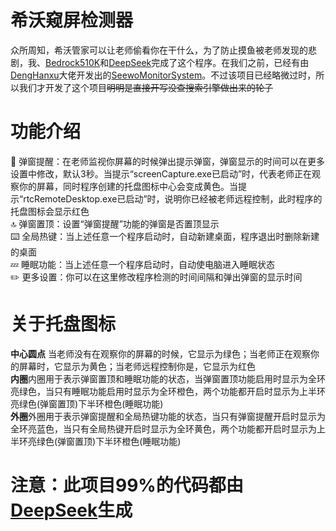 # 希沃窥屏检测器
众所周知，希沃管家可以让老师偷看你在干什么，为了防止摸鱼被老师发现的悲剧，我、[Bedrock510K](https://github.com/Bedrock510K)和[DeepSeek](deepseek.com)完成了这个程序。在我们之前，已经有由[DengHanxu](https://github.com/DengHanxu)大佬开发出的[SeewoMonitorSystem](https://github.com/DengHanxu/SeewoMonitorSystem?tab=readme-ov-file#seewomonitorsystem)。不过该项目已经略微过时，所以我们才开发了这个项目~~明明是直接开写没查搜索引擎做出来的轮子~~
# 功能介绍
📢 弹窗提醒：在老师监视你屏幕的时候弹出提示弹窗，弹窗显示的时间可以在更多设置中修改，默认3秒。当提示“screenCapture.exe已启动”时，代表老师正在观察你的屏幕，同时程序创建的托盘图标中心会变成黄色。当提示“rtcRemoteDesktop.exe已启动”时，说明你已经被老师远程控制，此时程序的托盘图标会显示红色\
🔝 弹窗置顶：设置“弹窗提醒”功能的弹窗是否置顶显示\
⌨️ 全局热键：当上述任意一个程序启动时，自动新建桌面，程序退出时删除新建的桌面\
💤 睡眠功能：当上述任意一个程序启动时，自动使电脑进入睡眠状态\
✏️ 更多设置：你可以在这里修改程序检测的时间间隔和弹出弹窗的显示时间
# 关于托盘图标
**中心圆点**
当老师没有在观察你的屏幕的时候，它显示为绿色；当老师正在观察你的屏幕时，它显示为黄色；当老师远程控制你是，它显示为红色\
**内圈**内圈用于表示弹窗置顶和睡眠功能的状态，当弹窗置顶功能启用时显示为全环亮绿色，当只有睡眠功能启用时显示为全环橙色，两个功能都开启时显示为上半环亮绿色(弹窗置顶)下半环橙色(睡眠功能)\
**外圈**外圈用于表示弹窗提醒和全局热键功能的状态，当只有弹窗提醒开启时显示为全环亮蓝色，当只有全局热键开启时显示为全环黄色，两个功能都开启时显示为上半环亮绿色(弹窗置顶)下半环橙色(睡眠功能)
# 注意：此项目99%的代码都由[DeepSeek](deepseek.com)生成
